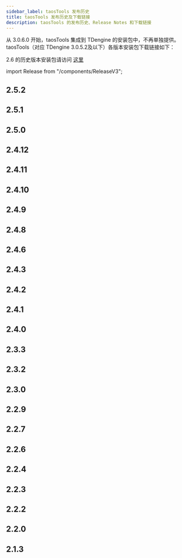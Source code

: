 ```yaml
---
sidebar_label: taosTools 发布历史
title: taosTools 发布历史及下载链接
description: taosTools 的发布历史、Release Notes 和下载链接
---
```


从 3.0.6.0 开始，taosTools 集成到 TDengine 的安装包中，不再单独提供。taosTools（对应 TDengine 3.0.5.2及以下）各版本安装包下载链接如下：

2.6 的历史版本安装包请访问 [这里](https://www.taosdata.com/all-downloads)

import Release from "/components/ReleaseV3";

## 2.5.2

<Release type="tools" version="2.5.2" />

## 2.5.1

<Release type="tools" version="2.5.1" />

## 2.5.0

<Release type="tools" version="2.5.0" />

## 2.4.12

<Release type="tools" version="2.4.12" />

## 2.4.11

<Release type="tools" version="2.4.11" />

## 2.4.10

<Release type="tools" version="2.4.10" />

## 2.4.9

<Release type="tools" version="2.4.9" />

## 2.4.8

<Release type="tools" version="2.4.8" />

## 2.4.6

<Release type="tools" version="2.4.6" />

## 2.4.3

<Release type="tools" version="2.4.3" />

## 2.4.2

<Release type="tools" version="2.4.2" />

## 2.4.1

<Release type="tools" version="2.4.1" />

## 2.4.0

<Release type="tools" version="2.4.0" />

## 2.3.3

<Release type="tools" version="2.3.3" />

## 2.3.2

<Release type="tools" version="2.3.2" />

## 2.3.0

<Release type="tools" version="2.3.0" />

## 2.2.9

<Release type="tools" version="2.2.9" />

## 2.2.7

<Release type="tools" version="2.2.7" />

## 2.2.6

<Release type="tools" version="2.2.6" />

## 2.2.4

<Release type="tools" version="2.2.4" />

## 2.2.3

<Release type="tools" version="2.2.3" />

## 2.2.2

<Release type="tools" version="2.2.2" />

## 2.2.0

<Release type="tools" version="2.2.0" />

## 2.1.3

<Release type="tools" version="2.1.3" />
